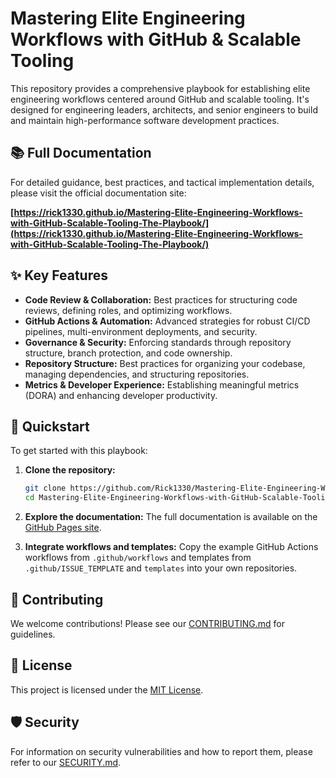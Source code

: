 # Mastering Elite Engineering Workflows with GitHub & Scalable Tooling

This repository provides a comprehensive playbook for establishing elite engineering workflows centered around GitHub and scalable tooling. It's designed for engineering leaders, architects, and senior engineers to build and maintain high-performance software development practices.

## 📚 Full Documentation

For detailed guidance, best practices, and tactical implementation details, please visit the official documentation site:

**[https://rick1330.github.io/Mastering-Elite-Engineering-Workflows-with-GitHub-Scalable-Tooling-The-Playbook/](https://rick1330.github.io/Mastering-Elite-Engineering-Workflows-with-GitHub-Scalable-Tooling-The-Playbook/)**

## ✨ Key Features

-   **Code Review & Collaboration:** Best practices for structuring code reviews, defining roles, and optimizing workflows.
-   **GitHub Actions & Automation:** Advanced strategies for robust CI/CD pipelines, multi-environment deployments, and security.
-   **Governance & Security:** Enforcing standards through repository structure, branch protection, and code ownership.
-   **Repository Structure:** Best practices for organizing your codebase, managing dependencies, and structuring repositories.
-   **Metrics & Developer Experience:** Establishing meaningful metrics (DORA) and enhancing developer productivity.

## 🚀 Quickstart

To get started with this playbook:

1.  **Clone the repository:**
    ```bash
    git clone https://github.com/Rick1330/Mastering-Elite-Engineering-Workflows-with-GitHub-Scalable-Tooling-The-Playbook.git
    cd Mastering-Elite-Engineering-Workflows-with-GitHub-Scalable-Tooling-The-Playbook
    ```

2.  **Explore the documentation:**
    The full documentation is available on the [GitHub Pages site](https://rick1330.github.io/Mastering-Elite-Engineering-Workflows-with-GitHub-Scalable-Tooling-The-Playbook/).

3.  **Integrate workflows and templates:**
    Copy the example GitHub Actions workflows from `.github/workflows` and templates from `.github/ISSUE_TEMPLATE` and `templates` into your own repositories.

## 🤝 Contributing

We welcome contributions! Please see our [CONTRIBUTING.md](CONTRIBUTING.md) for guidelines.

## 📄 License

This project is licensed under the [MIT License](LICENSE).

## 🛡️ Security

For information on security vulnerabilities and how to report them, please refer to our [SECURITY.md](SECURITY.md).


